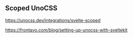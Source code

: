 ## Scoped UnoCSS

https://unocss.dev/integrations/svelte-scoped

https://frontavo.com/blog/setting-up-unocss-with-sveltekit
